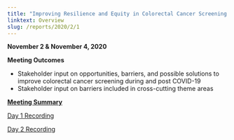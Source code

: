 ```yaml
---
title: "Improving Resilience and Equity in Colorectal Cancer Screening: Lessons from COVID-19 and Beyond"
linktext: Overview
slug: /reports/2020/2/1
---
```

<div class="full-report-container">
<div class="left-nav-container">
<left-navigation root="/reports/2020/2"></left-navigation>
</div>
<div class="report-container">

**November 2 & November 4, 2020**

**Meeting Outcomes**

- Stakeholder input on opportunities, barriers, and possible solutions to improve colorectal cancer screening during and post COVID-19
- Stakeholder input on barriers included in cross-cutting theme areas


<p><strong><a class="pdf-icon" href="https://deainfo.nci.nih.gov/advisory/pcp/pcp110220/summary.pdf">Meeting Summary</a></strong></p>

[Day 1 Recording](https://nci.rev.vbrick.com/#/videos/e9c10927-8408-4b16-9e1a-f081f644bd3d)

[Day 2 Recording](https://nci.rev.vbrick.com/#/videos/23d21a24-3aed-421c-9077-4d27ebacdced)


</div>
</div>
